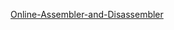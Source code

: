 [Online-Assembler-and-Disassembler](https://shell-storm.org/online/Online-Assembler-and-Disassembler)
